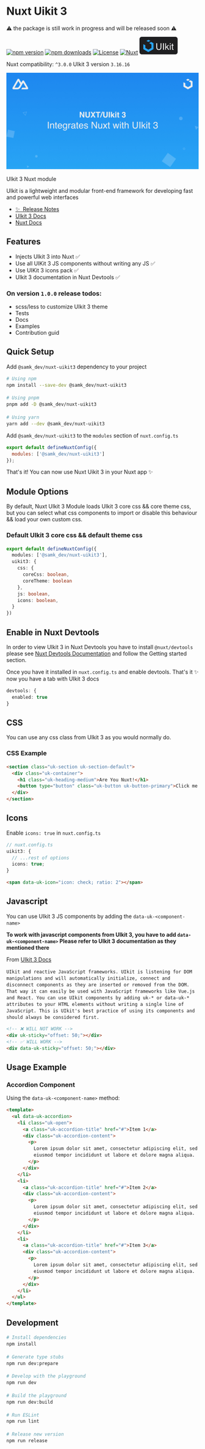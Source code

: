 # Nuxt Uikit 3

⚠️ the package is still work in progress and will be released soon ⚠️

[![npm version][npm-version-src]][npm-version-href]
[![npm downloads][npm-downloads-src]][npm-downloads-href]
[![License][license-src]][license-href]
[![Nuxt][nuxt-src]][nuxt-href]
[![UIkit][uikit-src]][uikit-href]

Nuxt compatibility: `^3.0.0`
UIkit 3 version `3.16.16`

![cover image](.github/assets/nuxt-uikit3.jpg)

UIkit 3 Nuxt module

UIkit is a lightweight and modular front-end framework for developing fast and powerful web interfaces

- [✨ &nbsp;Release Notes](/CHANGELOG.md)
- [UIkit 3 Docs](https://getuikit.com/docs/introduction)
- [Nuxt Docs](https://nuxt.com/docs/getting-started/introduction)
  <!-- - [🏀 Online playground](https://stackblitz.com/github/your-org/nuxt-uikit3?file=playground%2Fapp.vue) -->
  <!-- - [📖 &nbsp;Documentation](https://example.com) -->

## Features

- Injects UIkit 3 into Nuxt ✅
- Use all UIKit 3 JS components without writing any JS ✅
- Use UIKit 3 icons pack ✅
- UIkit 3 documentation in Nuxt Devtools ✅

### On version `1.0.0` release **todos:**

- scss/less to customize UIkit 3 theme
- Tests
- Docs
- Examples
- Contribution guid

## Quick Setup

Add `@samk_dev/nuxt-uikit3` dependency to your project

```bash
# Using npm
npm install --save-dev @samk_dev/nuxt-uikit3

# Using pnpm
pnpm add -D @samk_dev/nuxt-uikit3

# Using yarn
yarn add --dev @samk_dev/nuxt-uikit3
```

Add `@samk_dev/nuxt-uikit3` to the `modules` section of `nuxt.config.ts`

```js
export default defineNuxtConfig({
  modules: ['@samk_dev/nuxt-uikit3']
});
```

That's it! You can now use Nuxt Uikit 3 in your Nuxt app ✨

## Module Options

By default, Nuxt UIkit 3 Module loads UIkit 3 core css && core theme css, but you can select what css components to import or disable this behaviour && load your own custom css.

### Default UIkit 3 core css && default theme css

```ts
export default defineNuxtConfig({
  modules: ['@samk_dev/nuxt-uikit3'],
  uikit3: {
    css: {
      coreCss: boolean,
      coreTheme: boolean
    },
    js: boolean,
    icons: boolean,
  }
})
```

## Enable in Nuxt Devtools

In order to view UIkit 3 in Nuxt Devtools you have to install `@nuxt/devtools` please see
[Nuxt Devtools Documentation](https://devtools.nuxtjs.org) and follow the Getting started section.

Once you have it installed in `nuxt.config.ts` and enable devtools. That's it ✨ now you have a tab with UIkit 3 docs

```ts
devtools: {
  enabled: true
}
```

## CSS

You can use any css class from UIkit 3 as you would normally do.

### CSS Example

```html
<section class="uk-section uk-section-default">
  <div class="uk-container">
    <h1 class="uk-heading-medium">Are You Nuxt!</h1>
    <button type="button" class="uk-button uk-button-primary">Click me!</button>
  </div>
</section>
```

## Icons

Enable `icons: true` in `nuxt.config.ts`

```ts
// nuxt.config.ts
uikit3: {
  // ...rest of options
  icons: true;
}
```

```html
<span data-uk-icon="icon: check; ratio: 2"></span>
```

## Javascript

You can use UIkit 3 JS components by adding the `data-uk-<component-name>`

**To work with javascript components from UIkit 3, you have to add `data-uk-<component-name>`
Please refer to UIkit 3 documentation as they mentioned there**

From [UIkit 3 Docs](https://getuikit.com/docs/javascript)

`UIkit and reactive JavaScript frameworks. UIkit is listening for DOM manipulations and will automatically initialize, connect and disconnect components as they are inserted or removed from the DOM. That way it can easily be used with JavaScript frameworks like Vue.js and React. You can use UIkit components by adding uk-* or data-uk-* attributes to your HTML elements without writing a single line of JavaScript. This is UIkit's best practice of using its components and should always be considered first.`

```html
<!-- ❌ WILL NOT WORK -->
<div uk-sticky="offset: 50;"></div>
<!-- ✅ WILL WORK -->
<div data-uk-sticky="offset: 50;"></div>
```

## Usage Example

### Accordion Component

Using the `data-uk-<component-name>` method:

```html
<template>
  <ul data-uk-accordion>
    <li class="uk-open">
      <a class="uk-accordion-title" href="#">Item 1</a>
      <div class="uk-accordion-content">
        <p>
          Lorem ipsum dolor sit amet, consectetur adipiscing elit, sed do
          eiusmod tempor incididunt ut labore et dolore magna aliqua.
        </p>
      </div>
    </li>
    <li>
      <a class="uk-accordion-title" href="#">Item 2</a>
      <div class="uk-accordion-content">
        <p>
          Lorem ipsum dolor sit amet, consectetur adipiscing elit, sed do
          eiusmod tempor incididunt ut labore et dolore magna aliqua.
        </p>
      </div>
    </li>
    <li>
      <a class="uk-accordion-title" href="#">Item 3</a>
      <div class="uk-accordion-content">
        <p>
          Lorem ipsum dolor sit amet, consectetur adipiscing elit, sed do
          eiusmod tempor incididunt ut labore et dolore magna aliqua.
        </p>
      </div>
    </li>
  </ul>
</template>
```

## Development

```bash
# Install dependencies
npm install

# Generate type stubs
npm run dev:prepare

# Develop with the playground
npm run dev

# Build the playground
npm run dev:build

# Run ESLint
npm run lint

# Release new version
npm run release
```

<!-- Badges -->

[npm-version-src]: https://img.shields.io/npm/v/@samk_dev/nuxt-uikit3/latest.svg?style=flat&colorA=18181B&colorB=28CF8D
[npm-version-href]: https://npmjs.com/package/@samk_dev/nuxt-uikit3
[npm-downloads-src]: https://img.shields.io/npm/dm/@samk_dev/nuxt-uikit3.svg?style=flat&colorA=18181B&colorB=28CF8D
[npm-downloads-href]: https://npmjs.com/package/@samk_dev/nuxt-uikit3
[license-src]: https://img.shields.io/npm/l/@samk_dev/nuxt-uikit3.svg?style=flat&colorA=18181B&colorB=28CF8D
[license-href]: https://npmjs.com/package/@samk_dev/nuxt-uikit3
[nuxt-src]: https://img.shields.io/badge/Nuxt-18181B?logo=nuxt.js
[nuxt-href]: https://nuxt.com
[uikit-href]: https://getuikit.com
[uikit-src]: .github/assets/uikit-badge.svg
